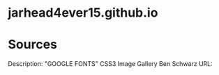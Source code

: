 jarhead4ever15.github.io
========================
# Sources

Description:  "GOOGLE FONTS"  CSS3 Image Gallery Ben Schwarz
URL:
